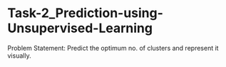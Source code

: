 # Task-2_Prediction-using-Unsupervised-Learning
Problem Statement: Predict the optimum no. of clusters and represent it visually.

